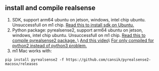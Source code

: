 ## install and compile realsense
1. SDK, support arm64 ubuntu on jetson, windows, intel chip ubuntu. Unsuccessfull on m1 chip.
[Read this to install sdk on Ubuntu.](https://github.com/IntelRealSense/librealsense/blob/development/doc/distribution_linux.md)
2. Python package: pyrealsense2, support arm64 ubuntu on jetson, windows, intel chip ubuntu. Unsuccessfull on m1 chip. [Read this to compile pyrealsense2 package. ](https://github.com/IntelRealSense/librealsense/tree/master/wrappers/python)\\
[And this video](https://youtu.be/EeT-pzM8n-o)\\
[For only compiled for python2 instead of python3 problem.](https://github.com/IntelRealSense/librealsense/issues/6980)
3. m1 Mac works with: 
```consol
pip install pyrealsense2 -f https://github.com/cansik/pyrealsense2-macosx/releases
```
